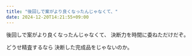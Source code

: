 ```yaml
---
title: "後回しで案がより良くなったんじゃなくて、"
date: 2024-12-20T14:21:55+09:00
---
```

後回しで案がより良くなったんじゃなくて、
決断力を時間に委ねただけだぞ。

どうせ精査するなら
決断した完成品をじゃないのか。
